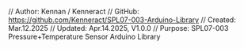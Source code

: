 // Author: Kennan / Kenneract
// GitHub: https://github.com/Kenneract/SPL07-003-Arduino-Library
// Created: Mar.12.2025
// Updated: Apr.14.2025, V1.0.0
// Purpose: SPL07-003 Pressure+Temperature Sensor Arduino Library